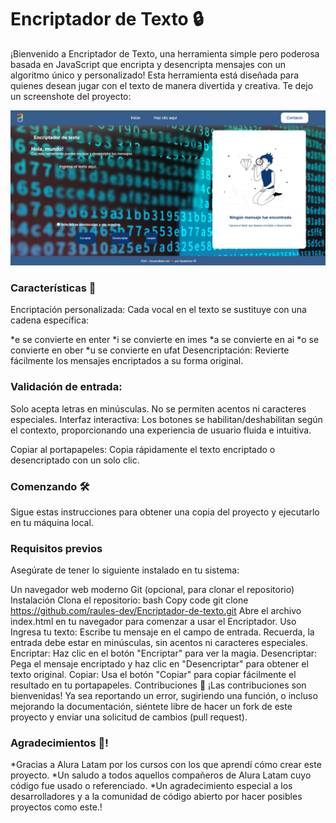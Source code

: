 # Encriptador de Texto 🔒
¡Bienvenido a Encriptador de Texto, una herramienta simple pero poderosa basada en JavaScript que encripta y desencripta mensajes con un algoritmo único y personalizado! Esta herramienta está diseñada para quienes desean jugar con el texto de manera divertida y creativa. Te dejo un screenshote del proyecto:

![screenshot](Screenshot.png)

### Características 🚀
Encriptación personalizada: Cada vocal en el texto se sustituye con una cadena específica:

*e se convierte en enter
*i se convierte en imes
*a se convierte en ai
*o se convierte en ober
*u se convierte en ufat
Desencriptación: Revierte fácilmente los mensajes encriptados a su forma original.

### Validación de entrada:

Solo acepta letras en minúsculas.
No se permiten acentos ni caracteres especiales.
Interfaz interactiva: Los botones se habilitan/deshabilitan según el contexto, proporcionando una experiencia de usuario fluida e intuitiva.

Copiar al portapapeles: Copia rápidamente el texto encriptado o desencriptado con un solo clic.

### Comenzando 🛠️
Sigue estas instrucciones para obtener una copia del proyecto y ejecutarlo en tu máquina local.

### Requisitos previos
Asegúrate de tener lo siguiente instalado en tu sistema:

Un navegador web moderno
Git (opcional, para clonar el repositorio)
Instalación
Clona el repositorio:
bash
Copy code
git clone https://github.com/raules-dev/Encriptador-de-texto.git
Abre el archivo index.html en tu navegador para comenzar a usar el Encriptador.
Uso
Ingresa tu texto: Escribe tu mensaje en el campo de entrada. Recuerda, la entrada debe estar en minúsculas, sin acentos ni caracteres especiales.
Encriptar: Haz clic en el botón "Encriptar" para ver la magia.
Desencriptar: Pega el mensaje encriptado y haz clic en "Desencriptar" para obtener el texto original.
Copiar: Usa el botón "Copiar" para copiar fácilmente el resultado en tu portapapeles.
Contribuciones 🤝
¡Las contribuciones son bienvenidas! Ya sea reportando un error, sugiriendo una función, o incluso mejorando la documentación, siéntete libre de hacer un fork de este proyecto y enviar una solicitud de cambios (pull request).

### Agradecimientos 🙏!
*Gracias a Alura Latam por los cursos con los que aprendí cómo crear este proyecto. 
*Un saludo a todos aquellos compañeros de Alura Latam cuyo código fue usado o referenciado. 
*Un agradecimiento especial a los desarrolladores y a la comunidad de código abierto por hacer posibles proyectos como este.!




